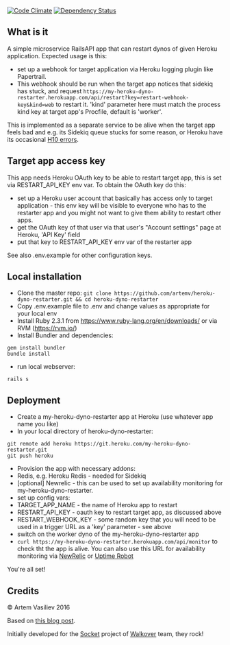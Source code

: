 [![Code Climate](https://codeclimate.com/github/artemv/heroku-dyno-restarter/badges/gpa.svg)](https://codeclimate.com/github/artemv/heroku-dyno-restarter)
[![Dependency Status](https://gemnasium.com/badges/github.com/artemv/heroku-dyno-restarter.svg)](https://gemnasium.com/github.com/artemv/heroku-dyno-restarter)

## What is it
A simple microservice RailsAPI app that can restart dynos of given Heroku application. Expected usage is this:

* set up a webhook for target application via Heroku logging plugin like Papertrail.
* This webhook should be run when the target app notices that sidekiq has stuck, and request
`https://my-heroku-dyno-restarter.herokuapp.com/api/restart?key=restart-webhook-key&kind=web`
to restart it. 'kind' parameter here must match the process kind key at target app's Procfile, default is 'worker'.

This is implemented as a separate service to be alive when the target app feels bad and e.g. its Sidekiq queue stucks
for some reason, or Heroku have its occasional [H10 errors](https://status.heroku.com/incidents/1090).

## Target app access key
This app needs Heroku OAuth key to be able to restart target app, this is set via RESTART_API_KEY env var.
To obtain the OAuth key do this:

* set up a Heroku user account that basically has access only to target application - this env key will be visible to
everyone who has to the restarter app and you might not want to give them ability to restart other apps.
* get the OAuth key of that user via that user's "Account settings" page at Heroku, 'API Key' field
* put that key to RESTART_API_KEY env var of the restarter app

See also .env.example for other configuration keys.

## Local installation

* Clone the master repo: `git clone https://github.com/artemv/heroku-dyno-restarter.git && cd heroku-dyno-restarter`
* Copy .env.example file to .env and change values as appropriate for your local env
* Install Ruby 2.3.1 from https://www.ruby-lang.org/en/downloads/ or via RVM (https://rvm.io/)
* Install Bundler and dependencies:
```
gem install bundler
bundle install
```
* run local webserver:
```
rails s
```

## Deployment
* Create a my-heroku-dyno-restarter app at Heroku (use whatever app name you like)
* In your local directory of heroku-dyno-restarter:
```
git remote add heroku https://git.heroku.com/my-heroku-dyno-restarter.git
git push heroku
```
* Provision the app with necessary addons:
 * Redis, e.g. Heroku Redis - needed for Sidekiq
 * [optional] Newrelic - this can be used to set up availability monitoring for my-heroku-dyno-restarter.
* set up config vars:
 * TARGET_APP_NAME - the name of Heroku app to restart
 * RESTART_API_KEY - oauth key to restart target app, as discussed above
 * RESTART_WEBHOOK_KEY - some random key that you will need to be used in a trigger URL as a 'key' parameter - see above
* switch on the worker dyno of the my-heroku-dyno-restarter app
* `curl https://my-heroku-dyno-restarter.herokuapp.com/api/monitor` to check tht the app is alive. You can also use 
this URL for availability monitoring via [NewRelic](https://newrelic.com/) or [Uptime Robot](https://uptimerobot.com/)
 
You're all set!

## Credits

© Artem Vasiliev 2016

Based on [this blog post](https://www.stormconsultancy.co.uk/blog/development/ruby-on-rails/automatically-restart-struggling-heroku-dynos-using-logentries/).

Initially developed for the [Socket](https://viasocket.com) project of [Walkover](https://www.walkover.in) team, they rock!
